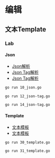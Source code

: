 # 编辑

## 文本Template

### Lab

#### Json

- [Json解析](10_json.go)
- [Json Tag解析](12_json-tag.go)
- [Json Tag解析](14_json-tag.go)

```bash
go run 10_json.go
```

```bash
go run 12_json-tag.go
```

```bash
go run 14_json-tag.go
```

#### Template

- [文本模板](30_template.go)
- [文本模板](31_template.go)

```bash
go run 30_template.go
```

```bash
go run 31_template.go
```